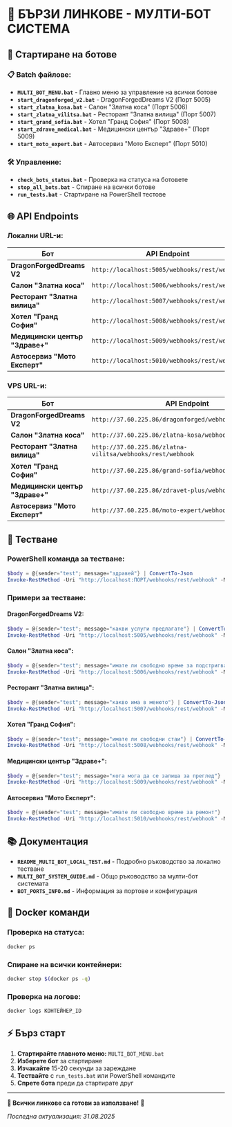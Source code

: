 # 🔗 БЪРЗИ ЛИНКОВЕ - МУЛТИ-БОТ СИСТЕМА

## 🚀 Стартиране на ботове

### 📋 Batch файлове:
- **`MULTI_BOT_MENU.bat`** - Главно меню за управление на всички ботове
- **`start_dragonforged_v2.bat`** - DragonForgedDreams V2 (Порт 5005)
- **`start_zlatna_kosa.bat`** - Салон "Златна коса" (Порт 5006)
- **`start_zlatna_vilitsa.bat`** - Ресторант "Златна вилица" (Порт 5007)
- **`start_grand_sofia.bat`** - Хотел "Гранд София" (Порт 5008)
- **`start_zdrave_medical.bat`** - Медицински център "Здраве+" (Порт 5009)
- **`start_moto_expert.bat`** - Автосервиз "Мото Експерт" (Порт 5010)

### 🛠️ Управление:
- **`check_bots_status.bat`** - Проверка на статуса на ботовете
- **`stop_all_bots.bat`** - Спиране на всички ботове
- **`run_tests.bat`** - Стартиране на PowerShell тестове

## 🌐 API Endpoints

### Локални URL-и:
| Бот | API Endpoint | Web интерфейс |
|-----|--------------|---------------|
| **DragonForgedDreams V2** | `http://localhost:5005/webhooks/rest/webhook` | `http://localhost:5005` |
| **Салон "Златна коса"** | `http://localhost:5006/webhooks/rest/webhook` | `http://localhost:5006` |
| **Ресторант "Златна вилица"** | `http://localhost:5007/webhooks/rest/webhook` | `http://localhost:5007` |
| **Хотел "Гранд София"** | `http://localhost:5008/webhooks/rest/webhook` | `http://localhost:5008` |
| **Медицински център "Здраве+"** | `http://localhost:5009/webhooks/rest/webhook` | `http://localhost:5009` |
| **Автосервиз "Мото Експерт"** | `http://localhost:5010/webhooks/rest/webhook` | `http://localhost:5010` |

### VPS URL-и:
| Бот | API Endpoint | Web интерфейс |
|-----|--------------|---------------|
| **DragonForgedDreams V2** | `http://37.60.225.86/dragonforged/webhooks/rest/webhook` | `http://37.60.225.86/dragonforged/` |
| **Салон "Златна коса"** | `http://37.60.225.86/zlatna-kosa/webhooks/rest/webhook` | `http://37.60.225.86/zlatna-kosa/` |
| **Ресторант "Златна вилица"** | `http://37.60.225.86/zlatna-vilitsa/webhooks/rest/webhook` | `http://37.60.225.86/zlatna-vilitsa/` |
| **Хотел "Гранд София"** | `http://37.60.225.86/grand-sofia/webhooks/rest/webhook` | `http://37.60.225.86/grand-sofia/` |
| **Медицински център "Здраве+"** | `http://37.60.225.86/zdravet-plus/webhooks/rest/webhook` | `http://37.60.225.86/zdravet-plus/` |
| **Автосервиз "Мото Експерт"** | `http://37.60.225.86/moto-expert/webhooks/rest/webhook` | `http://37.60.225.86/moto-expert/` |

## 🧪 Тестване

### PowerShell команда за тестване:
```powershell
$body = @{sender="test"; message="здравей"} | ConvertTo-Json
Invoke-RestMethod -Uri "http://localhost:ПОРТ/webhooks/rest/webhook" -Method POST -ContentType "application/json" -Body $body
```

### Примери за тестване:

#### DragonForgedDreams V2:
```powershell
$body = @{sender="test"; message="какви услуги предлагате"} | ConvertTo-Json
Invoke-RestMethod -Uri "http://localhost:5005/webhooks/rest/webhook" -Method POST -ContentType "application/json" -Body $body
```

#### Салон "Златна коса":
```powershell
$body = @{sender="test"; message="имате ли свободно време за подстригване"} | ConvertTo-Json
Invoke-RestMethod -Uri "http://localhost:5006/webhooks/rest/webhook" -Method POST -ContentType "application/json" -Body $body
```

#### Ресторант "Златна вилица":
```powershell
$body = @{sender="test"; message="какво има в менюто"} | ConvertTo-Json
Invoke-RestMethod -Uri "http://localhost:5007/webhooks/rest/webhook" -Method POST -ContentType "application/json" -Body $body
```

#### Хотел "Гранд София":
```powershell
$body = @{sender="test"; message="имате ли свободни стаи"} | ConvertTo-Json
Invoke-RestMethod -Uri "http://localhost:5008/webhooks/rest/webhook" -Method POST -ContentType "application/json" -Body $body
```

#### Медицински център "Здраве+":
```powershell
$body = @{sender="test"; message="кога мога да се запиша за преглед"} | ConvertTo-Json
Invoke-RestMethod -Uri "http://localhost:5009/webhooks/rest/webhook" -Method POST -ContentType "application/json" -Body $body
```

#### Автосервиз "Мото Експерт":
```powershell
$body = @{sender="test"; message="имате ли свободно време за ремонт"} | ConvertTo-Json
Invoke-RestMethod -Uri "http://localhost:5010/webhooks/rest/webhook" -Method POST -ContentType "application/json" -Body $body
```

## 📚 Документация

- **`README_MULTI_BOT_LOCAL_TEST.md`** - Подробно ръководство за локално тестване
- **`MULTI_BOT_SYSTEM_GUIDE.md`** - Общо ръководство за мулти-бот системата
- **`BOT_PORTS_INFO.md`** - Информация за портове и конфигурация

## 🐳 Docker команди

### Проверка на статуса:
```bash
docker ps
```

### Спиране на всички контейнери:
```bash
docker stop $(docker ps -q)
```

### Проверка на логове:
```bash
docker logs КОНТЕЙНЕР_ID
```

## ⚡ Бърз старт

1. **Стартирайте главното меню:** `MULTI_BOT_MENU.bat`
2. **Изберете бот** за стартиране
3. **Изчакайте** 15-20 секунди за зареждане
4. **Тествайте** с `run_tests.bat` или PowerShell командите
5. **Спрете бота** преди да стартирате друг

---

**🎉 Всички линкове са готови за използване!** 🚀

*Последна актуализация: 31.08.2025*
